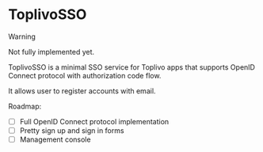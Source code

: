 # ToplivoSSO

> [!WARNING]
> Not fully implemented yet.

ToplivoSSO is a minimal SSO service for Toplivo apps that supports OpenID Connect protocol with authorization code flow.

It allows user to register accounts with email.

Roadmap:
- [ ] Full OpenID Connect protocol implementation
- [ ] Pretty sign up and sign in forms
- [ ] Management console
